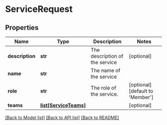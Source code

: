 # ServiceRequest

## Properties
Name | Type | Description | Notes
------------ | ------------- | ------------- | -------------
**description** | **str** | The description of the service | [optional] 
**name** | **str** | The name of the service | 
**role** | **str** | The role of the service. | [optional] [default to 'Member']
**teams** | [**list[ServiceTeams]**](ServiceTeams.md) |  | [optional] 

[[Back to Model list]](../README.md#documentation-for-models) [[Back to API list]](../README.md#documentation-for-api-endpoints) [[Back to README]](../README.md)


